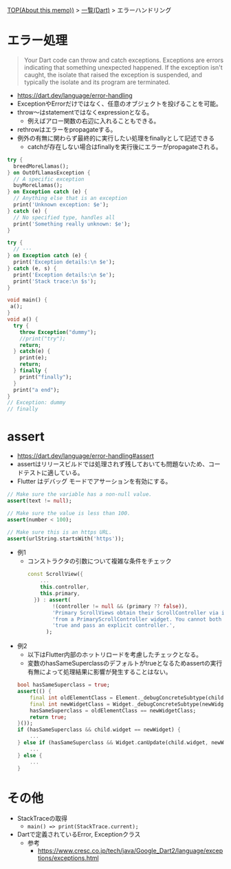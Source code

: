 [TOP(About this memo))](../README.md) > [一覧(Dart)](./README.md) > エラーハンドリング


# エラー処理
> Your Dart code can throw and catch exceptions. Exceptions are errors indicating that something unexpected happened. If the exception isn't caught, the isolate that raised the exception is suspended, and typically the isolate and its program are terminated.
* https://dart.dev/language/error-handling
* ExceptionやErrorだけではなく、任意のオブジェクトを投げることを可能。
* throw〜はstatementではなくexpressionとなる。
    * 例えばアロー関数の右辺に入れることもできる。
* rethrowはエラーをpropagateする。
* 例外の有無に関わらず最終的に実行したい処理をfinallyとして記述できる
    * catchが存在しない場合はfinallyを実行後にエラーがpropagateされる。

```dart
try {
  breedMoreLlamas();
} on OutOfLlamasException {
  // A specific exception
  buyMoreLlamas();
} on Exception catch (e) {
  // Anything else that is an exception
  print('Unknown exception: $e');
} catch (e) {
  // No specified type, handles all
  print('Something really unknown: $e');
}
```
```dart
try {
  // ···
} on Exception catch (e) {
  print('Exception details:\n $e');
} catch (e, s) {
  print('Exception details:\n $e');
  print('Stack trace:\n $s');
}
```
```dart
void main() {
 a(); 
}
void a() {
  try {
    throw Exception("dummy");
    //print("try");
    return;
  } catch(e) {
    print(e);
    return;
  } finally {
    print("finally");
  }
  print("a end");
}
// Exception: dummy
// finally
```


# assert
* https://dart.dev/language/error-handling#assert
* assertはリリースビルドでは処理されず残しておいても問題ないため、コードテストに適している。
* Flutter はデバッグ モードでアサーションを有効にする。
```dart
// Make sure the variable has a non-null value.
assert(text != null);

// Make sure the value is less than 100.
assert(number < 100);

// Make sure this is an https URL.
assert(urlString.startsWith('https'));
```
* 例1
  * コンストラクタの引数について複雑な条件をチェック
    ```dart
    const ScrollView({
        ...
        this.controller,
        this.primary,
      }) : assert(
            !(controller != null && (primary ?? false)),
            'Primary ScrollViews obtain their ScrollController via inheritance '
            'from a PrimaryScrollController widget. You cannot both set primary to '
            'true and pass an explicit controller.',
          );

    ```
* 例2
  * 以下はFlutter内部のホットリロードを考慮したチェックとなる。
  * 変数のhasSameSuperclassのデフォルトがtrueとなるためassertの実行有無によって処理結果に影響が発生することはない。
  ```dart
  bool hasSameSuperclass = true;
  assert(() {
      final int oldElementClass = Element._debugConcreteSubtype(child);
      final int newWidgetClass = Widget._debugConcreteSubtype(newWidget);
      hasSameSuperclass = oldElementClass == newWidgetClass;
      return true;
  }());
  if (hasSameSuperclass && child.widget == newWidget) {
      ...
  } else if (hasSameSuperclass && Widget.canUpdate(child.widget, newWidget)) {
      ...
  } else {
      ...
  }
  ```

# その他
* StackTraceの取得
  * `main() => print(StackTrace.current);`
* Dartで定義されているError, Exceptionクラス
    * 参考
        * https://www.cresc.co.jp/tech/java/Google_Dart2/language/exceptions/exceptions.html

